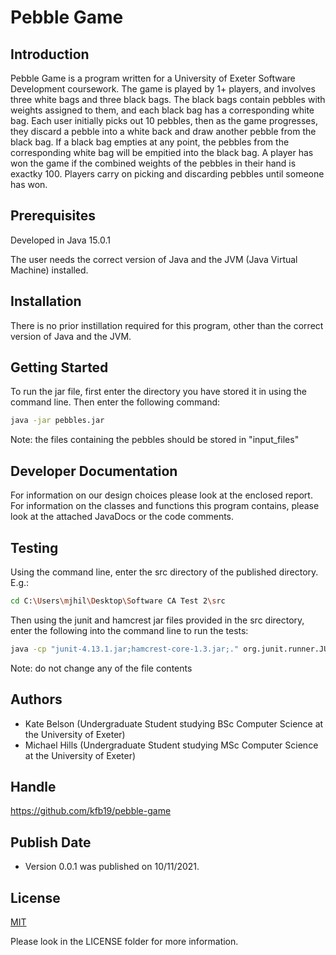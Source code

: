   
# Pebble Game

## Introduction

Pebble Game is a program written for a University of Exeter Software Development coursework. The game is played by 1+ players, and involves three white bags and three black bags. The black bags contain pebbles with weights assigned to them, and each black bag has a corresponding white bag. Each user initially picks out 10 pebbles, then as the game progresses, they discard a pebble into a white back and draw another pebble from the black bag. If a black bag empties at any point, the pebbles from the corresponding white bag will be empitied into the black bag. A player has won the game if the combined weights of the pebbles in their hand is exactky 100. Players carry on picking and discarding pebbles until someone has won. 

## Prerequisites

Developed in Java 15.0.1

The user needs the correct version of Java and the JVM (Java Virtual Machine) installed. 

## Installation

There is no prior instillation required for this program, other than the correct version of Java and the JVM. 

## Getting Started 

To run the jar file, first enter the directory you have stored it in using the command line. Then enter the following command:

```bash
java -jar pebbles.jar
```
Note: the files containing the pebbles should be stored in "input_files"
## Developer Documentation

For information on our design choices please look at the enclosed report. For information on the classes and functions this program contains, please look at the attached JavaDocs or the code comments. 

## Testing

Using the command line, enter the src directory of the published directory. E.g.:

```bash
cd C:\Users\mjhil\Desktop\Software CA Test 2\src
```

Then using the junit and hamcrest jar files provided in the src directory, enter the following into the command line to run the tests:

```bash
java -cp "junit-4.13.1.jar;hamcrest-core-1.3.jar;." org.junit.runner.JUnitCore TestSuite
```
Note: do not change any of the file contents
## Authors 

- Kate Belson (Undergraduate Student studying BSc Computer Science at the University of Exeter)
- Michael Hills (Undergraduate Student studying MSc Computer Science at the University of Exeter)

## Handle

https://github.com/kfb19/pebble-game

## Publish Date 

- Version 0.0.1 was published on 10/11/2021. 

## License
[MIT](https://choosealicense.com/licenses/mit/)

Please look in the LICENSE folder for more information. 
